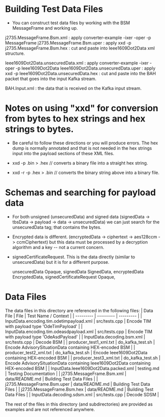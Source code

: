 # Building Test Data Files

- You can construct test data files by working with the BSM MessageFrame and working up.

j2735.MessageFrame.Bsm.xml : apply converter-example -ixer -oper -p MessageFrame
j2735.MessageFrame.Bsm.uper : apply xxd -p
j2735.MessageFrame.Bsm.hex : cut and paste into Ieee1609Dot2Data xml structure.

Ieee1609Dot2Data.unsecuredData.xml : apply converter-example -ixer -oper -p Ieee1609Dot2Data
Ieee1609Dot2Data.unsecuredData.uper : apply xxd -p
Ieee1609Dot2Data.unsecuredData.hex : cut and paste into the BAH packet that goes into the input Kafka stream.

BAH.Input.xml : the data that is received on the Kafka input stream.

# Notes on using "xxd" for conversion from bytes to hex strings and hex strings to bytes.

- Be careful to follow these directions or you will produce errors.  The hex dump is normally annotated and that is not
  needed in the hex strings input into the payload sections of these XML files.

- xxd -p <file>.bin > <file>.hex      // converts a binary file into a straight hex string.
- xxd -r -p <file>.hex > <file>.bin   // converts the binary string above into a binary file.

# Schemas and searching for payload data

- For both unsigned (unsecuredData) and signed data (signedData -> tbsData -> payload -> data -> unsecuredData) we can
  just search for the unsecuredData tag; that contains the bytes.

- Encrypted data is different. (encryptedData -> ciphertext -> aes128ccm -> ccmCiphertext) but this data must be
  processed by a decryption algorithm and a key -- not a current concern.

- signedCertificateRequest. This is the data directly (similar to unsecuredData) but it is for a different purpose.

    unsecuredData            Opaque, 
    signedData               SignedData,
    encryptedData            EncryptedData,
    signedCertificateRequest Opaque,

# Data Files
The data files in this directory are referenced in the following files:
| Data File | File | Test Name / Context |
| --------- | --------- | --------- |
| InputData.encoding.tim.odetimpayload.xml | src/tests.cpp  | Encode TIM with payload type 'OdeTimPayload' |
| InputData.encoding.tim.odeasdpayload.xml | src/tests.cpp  | Encode TIM with payload type 'OdeAsdPayload' |
| InputData.decoding.bsm.xml | src/tests.cpp  | Decode BSM |
| producer_test1_xml.txt | do_kafka_test.sh | Encode AdvisorySituationData containing HEX-encoded BSM |
| producer_test2_xml.txt | do_kafka_test.sh | Encode Ieee1609Dot2Data containing HEX-encoded BSM |
| producer_test3_xml.txt | do_kafka_test.sh | Encode AdvisorySituationData containing Ieee1609Dot2Data containing HEX-encoded BSM |
| InputData.Ieee1609Dot2Data.packed.xml | testing.md | Testing Documentation |
| j2735.MessageFrame.Bsm.xml | data/README.md | Building Test Data Files |
| j2735.MessageFrame.Bsm.uper | data/README.md | Building Test Data Files |
| j2735.MessageFrame.Bsm.hex | data/README.md | Building Test Data Files |
| InputData.decoding.sdsm.xml | src/tests.cpp | Decode SDSM |

The rest of the files in this directory (and subdirectories) are provided as examples and are not referenced anywhere.